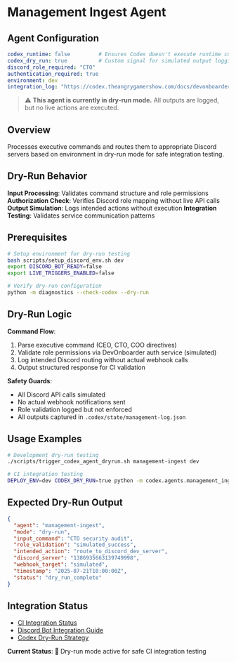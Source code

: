 # Management Ingest Agent

## Agent Configuration

```yaml
codex_runtime: false         # Ensures Codex doesn't execute runtime code
codex_dry_run: true          # Custom signal for simulated output logging
discord_role_required: "CTO"
authentication_required: true
environment: dev
integration_log: "https://codex.theangrygamershow.com/docs/devonboarder/ci-integration-hold"
```

> ⚠️ **This agent is currently in dry-run mode.** All outputs are logged, but no live actions are executed.

## Overview

Processes executive commands and routes them to appropriate Discord servers based on environment in dry-run mode for safe integration testing.

## Dry-Run Behavior

**Input Processing**: Validates command structure and role permissions
**Authorization Check**: Verifies Discord role mapping without live API calls
**Output Simulation**: Logs intended actions without execution
**Integration Testing**: Validates service communication patterns

## Prerequisites

```bash
# Setup environment for dry-run testing
bash scripts/setup_discord_env.sh dev
export DISCORD_BOT_READY=false
export LIVE_TRIGGERS_ENABLED=false

# Verify dry-run configuration
python -m diagnostics --check-codex --dry-run
```

## Dry-Run Logic

**Command Flow**:

1. Parse executive command (CEO, CTO, COO directives)
2. Validate role permissions via DevOnboarder auth service (simulated)
3. Log intended Discord routing without actual webhook calls
4. Output structured response for CI validation

**Safety Guards**:

- All Discord API calls simulated
- No actual webhook notifications sent
- Role validation logged but not enforced
- All outputs captured in `.codex/state/management-log.json`

## Usage Examples

```bash
# Development dry-run testing
./scripts/trigger_codex_agent_dryrun.sh management-ingest dev

# CI integration testing
DEPLOY_ENV=dev CODEX_DRY_RUN=true python -m codex.agents.management_ingest
```

## Expected Dry-Run Output

```json
{
  "agent": "management-ingest",
  "mode": "dry-run",
  "input_command": "CTO security audit",
  "role_validation": "simulated_success",
  "intended_action": "route_to_discord_dev_server",
  "discord_server": "1386935663139749998",
  "webhook_target": "simulated",
  "timestamp": "2025-07-21T10:00:00Z",
  "status": "dry_run_complete"
}
```

## Integration Status

- [CI Integration Status](https://codex.theangrygamershow.com/docs/devonboarder/ci-integration-hold)
- [Discord Bot Integration Guide](https://codex.theangrygamershow.com/docs/devonboarder/discord-integration)
- [Codex Dry-Run Strategy](https://codex.theangrygamershow.com/docs/devonboarder/codex-ci-dryrun-strategy)

**Current Status**: 🧪 Dry-run mode active for safe CI integration testing
